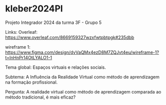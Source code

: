 # kleber2024PI
Projeto Integrador 2024 da turma 3F - Grupo 5

Links: 
Overleaf: https://www.overleaf.com/8669159327wzxfwtpbtpgk#235dbb

wireframe 1: https://www.figma.com/design/dvVaQMx4ezD8M7ZQJvt4eu/wireframe-1?t=lnHnPr14OtLYALO1-1

Tema global: Espaços virtuais e relações sociais.

Subtema: A Influência da Realidade Virtual como método de aprendizagem na formação profissional.

Pergunta: A realidade virtual como método de aprendizagem comparada ao método tradicional, é mais eficaz?




